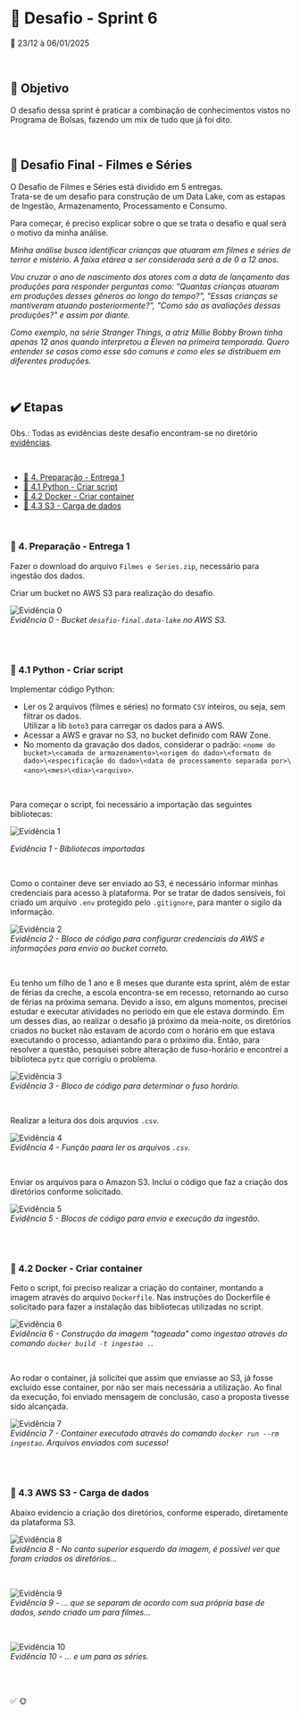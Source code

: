 # :jigsaw: Desafio - Sprint 6

:calendar: 23/12 à 06/01/2025

<br>

## :dart: Objetivo

 O desafio dessa sprint é praticar a combinação de conhecimentos vistos no Programa de Bolsas, fazendo um mix de tudo que já foi dito.

<br>

## :rocket: Desafio Final - Filmes e Séries

O Desafio de Filmes e Séries está dividido em 5 entregas.                           
Trata-se de um desafio para construção de um Data Lake, com as estapas de Ingestão, Armazenamento, Processamento e Consumo.

Para começar, é preciso explicar sobre o que se trata o desafio e qual será o motivo da minha análise.

_Minha análise busca identificar crianças que atuaram em filmes e séries de terror e mistério. A faixa etárea a ser considerada será a de 0 a 12 anos._

_Vou cruzar o ano de nascimento dos atores com a data de lançamento das produções para responder perguntas como: "Quantas crianças atuaram em produções desses gêneros ao longo do tempo?", "Essas crianças se mantiveram atuando posteriormente?", "Como são as avaliações dessas produções?" e assim por diante._

_Como exemplo, na série Stranger Things, a atriz Millie Bobby Brown tinha apenas 12 anos quando interpretou a Eleven na primeira temporada. Quero entender se casos como esse são comuns e como eles se distribuem em diferentes produções._

<br>

## :heavy_check_mark: Etapas

Obs.: Todas as evidências deste desafio encontram-se no diretório [evidências](../evidencias/evid_desafio/).

<br>

* [:scroll: 4. Preparação - Entrega 1](#-4-preparação---entrega-1)
* [:snake: 4.1 Python - Criar script](#-41-python---criar-script)
* [:whale: 4.2 Docker - Criar container](#-42-docker---criar-container)
* [:basket: 4.3 S3 - Carga de dados](#-43-aws-s3---carga-de-dados)

<br>

### :scroll: 4. Preparação - Entrega 1

Fazer o download do arquivo ``Filmes e Series.zip``, necessário para ingestão dos dados.

Criar um bucket no AWS S3 para realização do desafio.

![Evidência 0](../evidencias/evid_desafio/0.jpg)         
_*Evidência 0 - Bucket ``desafio-final.data-lake`` no AWS S3.*_

<br><br>

### :snake: 4.1 Python - Criar script

Implementar código Python:                    
* Ler os 2 arquivos (filmes e séries) no formato ``CSV`` inteiros, ou seja, sem filtrar os dados.               
Utilizar a lib ``boto3`` para carregar os dados para a AWS.             
* Acessar a AWS e gravar no S3, no bucket definido com RAW Zone.
* No momento da gravação dos dados, considerar o padrão: ``<nome do bucket>\<camada de armazenamento>\<origem do dado>\<formato do dado>\<especificação do dado>\<data de processamento separada por>\<ano>\<mes>\<dia>\<arquivo>``.

<br>

Para começar o script, foi necessário a importação das seguintes bibliotecas:             

![Evidência 1](../evidencias/evid_desafio/1.jpg)           

_*Evidência 1 - Bibliotecas importadas*_

<br>

Como o container deve ser enviado ao S3, é necessário informar minhas credenciais para acesso à plataforma. Por se tratar de dados sensíveis, foi criado um arquivo ``.env`` protegido pelo ``.gitignore``, para manter o sigilo da informação.               

![Evidência 2](../evidencias/evid_desafio/2.jpg)                       
_*Evidência 2 - Bloco de código para configurar credenciais da AWS e informações para envio ao bucket correto.*_

<br>

Eu tenho um filho de 1 ano e 8 meses que durante esta sprint, além de estar de férias da creche, a escola encontra-se em recesso, retornando ao curso de férias na próxima semana.
Devido a isso, em alguns momentos, precisei estudar e executar atividades no período em que ele estava dormindo.
Em um desses dias, ao realizar o desafio já próximo da meia-noite, os diretórios criados no bucket não estavam de acordo com o horário em que estava executando o processo, adiantando para o próximo dia. Então, para resolver a questão, pesquisei sobre alteração de fuso-horário e encontrei a biblioteca ``pytz`` que corrigiu o problema.

![Evidência 3](../evidencias/evid_desafio/3.jpg)                       
_*Evidência 3 - Bloco de código para determinar o fuso horário.*_

<br>

Realizar a leitura dos dois arquvios ``.csv``.

![Evidência 4](../evidencias/evid_desafio/4.jpg)                       
_*Evidência 4 - Função paara ler os arquivos ``.csv``.*_

<br>

Enviar os arquivos para o Amazon S3. Inclui o código que faz a criação dos diretórios conforme solicitado.

![Evidência 5](../evidencias/evid_desafio/5.jpg)                       
_*Evidência 5 - Blocos de código para envio e execução da ingestão.*_

<br><br>

### :whale: 4.2 Docker - Criar container                  

Feito o script, foi preciso realizar a criação do container, montando a imagem através do arquivo ``Dockerfile``. Nas instruções do Dockerfile é solicitado para fazer a instalação das bibliotecas utilizadas no script.

![Evidência 6](../evidencias/evid_desafio/6.jpg)                       
_*Evidência 6 - Construção da imagem "tageada" como ingestao através do comando ``docker build -t ingestao .``.*_

<br>

Ao rodar o container, já solicitei que assim que enviasse ao S3, já fosse excluído esse container, por não ser mais necessária a utilização. Ao final da execução, foi enviado mensagem de conclusão, caso a proposta tivesse sido alcançada.              

![Evidência 7](../evidencias/evid_desafio/7.jpg)                       
_*Evidência 7 - Container executado através do comando ``docker run --rm ingestao``. Arquivos enviados com sucesso!*_


<br><br>

### :basket: 4.3 AWS S3 - Carga de dados

Abaixo evidencio a criação dos diretórios, conforme esperado, diretamente da plataforma S3.

![Evidência 8](../evidencias/evid_desafio/8.jpg)                       
_*Evidência 8 - No canto superior esquerdo da imagem, é possível ver que foram criados os diretórios...*_               

<br>

![Evidência 9](../evidencias/evid_desafio/9.jpg)                       
_*Evidência 9 - ... que se separam de acordo com sua própria base de dados, sendo criado um para filmes...*_

<br>

![Evidência 10](../evidencias/evid_desafio/10.jpg)                       
_*Evidência 10 - ... e um para as séries.*_


<br><br>

:white_check_mark:
:sun_with_face:
